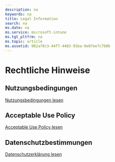 ```yaml
---
description: na
keywords: na
title: Legal Information
search: na
ms.date: na
ms.service: microsoft-intune
ms.tgt_pltfrm: na
ms.topic: article
ms.assetid: 082a78c3-44f7-4483-91ba-9e87ee7c7b0b
---
```

# Rechtliche Hinweise

## Nutzungsbedingungen
[Nutzungsbedingungen lesen](http://go.microsoft.com/fwlink/?LinkId=263462)

## Acceptable Use Policy
[Acceptable Use Policy lesen](http://go.microsoft.com/fwlink/?LinkId=263463)

## Datenschutzbestimmungen
[Datenschutzerklärung lesen](http://go.microsoft.com/fwlink/?LinkId=240296)

